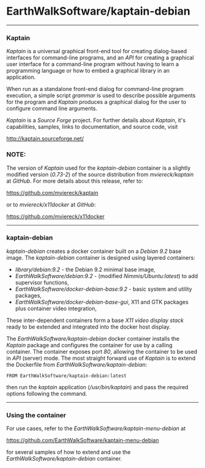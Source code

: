# EarthWalkSoftware/kaptain-debian
_____________________

### Kaptain

*Kaptain* is a universal graphical front-end tool for creating dialog-based interfaces for command-line programs, and an *API* for creating a graphical user interface for a command-line program without having to learn a programming language or how to embed a graphical library in an application.

When run as a standalone front-end dialog for command-line program execution, a simple script *grammar* is used to describe possible arguments for the program and *Kaptain* produces a graphical dialog for the user to configure command line arguments.

*Kaptain* is a *Source Forge* project.  For further details about *Kaptain*, it's capabilities, samples, links to documentation, and source code, visit

  http://kaptain.sourceforge.net/  

### NOTE:
The version of *Kaptain* used for the *kaptain-debian* container is a slightly modified version (*0.73-2*) of the source distribution from *mviereck/kaptain* at *GitHub*. For more details about this release, refer to:  

  https://github.com/mviereck/kaptain

or to *mviereck/x11docker* at *GitHub*:

  https://github.com/mviereck/x11docker

_____________________

### kaptain-debian

*kaptain-debian* creates a docker container built on a *Debian 9.2* base image.  The *kaptain-debian* container is designed using layered containers:

- *library/debian:9.2* - the Debian 9.2 minimal base image,
- *EarthWalkSoftware/debian:9.2* - (modified *Nimmis/Ubuntu:latest*) to add supervisor functions,  
- *EarthWalkSoftware/docker-debian-base:9.2* - basic system and utility packages,
- *EarthWalkSoftware/docker-debian-base-gui*, X11 and GTK packages plus container video integration,

These inter-dependent containers form a base *X11 video display stack* ready to be extended and integrated into the docker host display.

The *EarthWalkSoftware/kaptain-debian* docker container installs the *Kaptain* package and configures the container for use by a calling container.  The container exposes port *80*, allowing the container to be used in *API* (server) mode. The most straight forward use of *Kaptain* is to extend the Dockerfile from *EarthWalkSoftware/kaptain-debian*:

    FROM EarthWalkSoftware/kaptain-debian:latest  

then run the *kaptain* application (*/usr/bin/kaptain*) and pass the required options following the command.

_____________________

### Using the container

For use cases, refer to the *EarthWalkSoftware/kaptain-menu-debian* at

  https://github.com/EarthWalkSoftware/kaptain-menu-debian

for several samples of how to extend and use the *EarthWalkSoftware/kaptain-debian* container.

